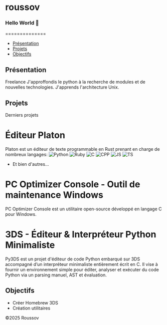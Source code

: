 # roussov
### Hello World 👋

==============

*   [Présentation](#presentation)
*   [Projets](#projets)
*   [Objectifs](#objectifs)

Présentation
------------
Freelance 
J'approffondis le python à la recherche de modules et de nouvelles technologies.
J'apprends l'architecture Unix.


Projets
--------

Derniers projets

# Éditeur Platon
Platon est un éditeur de texte programmable en Rust prenant en charge de nombreux langages:
![Python](https://img.shields.io/badge/Python-ffffff?logo=python&style=flat&color=05e851&logoColor=3776AB)
![Ruby](https://img.shields.io/badge/Ruby-ffffff?logo=ruby&style=flat&color=ffffff&logoColor=CC342D)
![C](https://img.shields.io/badge/C-ffffff?logo=c&style=flat&color=ffffff&logoColor=A8B9CC)
![CPP](https://img.shields.io/badge/CPP-ffffff?logo=cplusplus&style=flat&color=ffffff&logoColor=00599C)
![JS](https://img.shields.io/badge/JS-ffffff?logo=javascript&style=flat&color=ffffff&logoColor=F7DF1E)
![TS](https://img.shields.io/badge/TS-ffffff?logo=typescript&style=flat&color=ffffff&logoColor=3178C6)



* Et bien d'autres...

# PC Optimizer Console - Outil de maintenance Windows
PC Optimizer Console est un utilitaire open-source développé en langage C pour Windows.

# 3DS - Éditeur & Interpréteur Python Minimaliste
Py3DS est un projet d'éditeur de code Python embarqué sur 3DS accompagné d’un interpréteur minimaliste entièrement écrit en C. Il vise à fournir un environnement simple pour éditer, analyser et exécuter du code Python via un parsing manuel, AST et évaluation.




Objectifs
-------
* Créer Homebrew 3DS
* Création utilitaires



©2025 Roussov 


